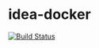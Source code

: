 idea-docker
===========

[![Build Status](https://travis-ci.org/vdemeester/idea-docker.svg?branch=master)](https://travis-ci.org/vdemeester/idea-docker)